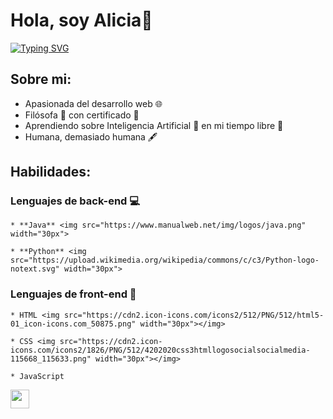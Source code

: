 
# Hola, soy Alicia👋
  <!--https://readme-typing-svg.herokuapp.com/demo/ -->

[![Typing SVG](https://readme-typing-svg.herokuapp.com?font=Fira+Code&weight=500&pause=1000&color=33E8F7&background=3CFF4C00&center=true&vCenter=true&width=435&lines=Bienvenido+a+mi+perfil+de+GitHub+%F0%9F%98%8A;Soy+estudiante+de+DAW+%F0%9F%A4%93;Investigo+sobre+desarrollo+web+%F0%9F%92%BB)](https://git.io/typing-svg)

## Sobre mi:  

* Apasionada del desarrollo web 🌐
* Filósofa 🧠 con certificado 📃
* Aprendiendo sobre Inteligencia Artificial 🤖 en mi tiempo libre 🌴
* Humana, demasiado humana 🖋️

## Habilidades:

  ### Lenguajes de back-end 💻 

    * **Java** <img src="https://www.manualweb.net/img/logos/java.png" width="30px">
  
    * **Python** <img src="https://upload.wikimedia.org/wikipedia/commons/c/c3/Python-logo-notext.svg" width="30px">

  ### Lenguajes de front-end 🎨

    * HTML <img src="https://cdn2.icon-icons.com/icons2/512/PNG/512/html5-01_icon-icons.com_50875.png" width="30px"></img>
  
    * CSS <img src="https://cdn2.icon-icons.com/icons2/1826/PNG/512/4202020css3htmllogosocialsocialmedia-115668_115633.png" width="30px"></img>
  
    * JavaScript
<img src="https://logodownload.org/wp-content/uploads/2022/04/javascript-logo-0.png" width="30px"></img>



